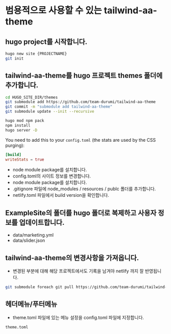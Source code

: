 # 범용적으로 사용할 수 있는 tailwind-aa-theme

## hugo project를 시작합니다. 

```bash
hugo new site {PROJECTNAME}
git init

```

## tailwind-aa-theme를 hugo 프로젝트 themes 폴더에 추가합니다.

```bash
cd HUGO_SITE_DIR/themes
git submodule add https://github.com/team-durumi/tailwind-aa-theme
git commit -m "submodule add tailwind-aa-theme"
git submodule update --init --recursive
```


```bash
hugo mod npm pack
npm install
hugo server -D
```

You need to add this to your `config.toml` (the stats are used by the CSS purging):

```toml
[build]
writeStats = true
```
- node module package를 설치합니다. 
- config.toml의 사이트 정보를 변경합니다. 
- node module package를 설치합니다. 
- .gitignore 파일에 node_modules / resources / publc 폴더를 추가합니다. 
- netlify.toml 파일에서 build version을 확인합니다.


## ExampleSite의 폴더를 hugo 폴더로 복제하고 사용자 정보를 업데이트합니다. 

- data/marketing.yml
- data/slider.json

## tailwind-aa-theme의 변경사항을 가져옵니다. 
- 변경된 부분에 대해 해당 프로젝트에서도 기록을 남겨야 netlify 까지 잘 반영됩니다. 

```bash
git submodule foreach git pull https://github.com/team-durumi/tailwind-aa-theme.git
```

## 헤더메뉴/푸터메뉴 
- theme.toml 파일에 있는 메뉴 설정을 config.toml 파일에 지정합니다. 
```
theme.toml
```
